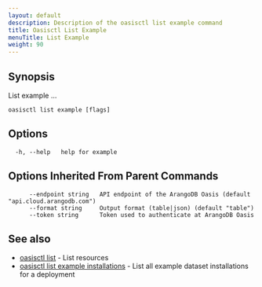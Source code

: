 ```yaml
---
layout: default
description: Description of the oasisctl list example command
title: Oasisctl List Example
menuTitle: List Example
weight: 90
---
```

## Synopsis
List example ...

```
oasisctl list example [flags]
```

## Options
```
  -h, --help   help for example
```

## Options Inherited From Parent Commands
```
      --endpoint string   API endpoint of the ArangoDB Oasis (default "api.cloud.arangodb.com")
      --format string     Output format (table|json) (default "table")
      --token string      Token used to authenticate at ArangoDB Oasis
```

## See also
* [oasisctl list](_index.md)	 - List resources
* [oasisctl list example installations](list-example-installations.md)	 - List all example dataset installations for a deployment

